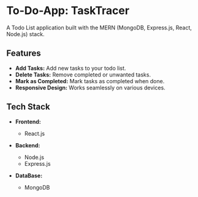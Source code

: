 # To-Do-App: TaskTracer

A Todo List application built with the MERN (MongoDB, Express.js, React, Node.js) stack.

## Features

- **Add Tasks:** Add new tasks to your todo list.
- **Delete Tasks:** Remove completed or unwanted tasks.
- **Mark as Completed:** Mark tasks as completed when done.
- **Responsive Design:** Works seamlessly on various devices.

## Tech Stack

- **Frontend:**
  - React.js
    
- **Backend:**
  - Node.js
  - Express.js

- **DataBase:**
  - MongoDB
